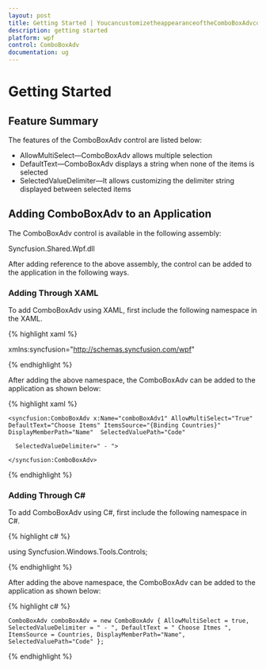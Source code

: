 ```yaml
---
layout: post
title: Getting Started | YoucancustomizetheappearanceoftheComboBoxAdvcontrolbyeditingthestyleofthecontrolinExpressionBlendorbyusingthefollowingpropertiesexposedbyComboBoxAdv | wpf | Syncfusion
description: getting started
platform: wpf
control: ComboBoxAdv
documentation: ug
---
```


# Getting Started

## Feature Summary

The features of the ComboBoxAdv control are listed below:

* AllowMultiSelect—ComboBoxAdv allows multiple selection
* DefaultText—ComboBoxAdv displays a string when none of the items is selected 
* SelectedValueDelimiter—It allows customizing the delimiter string displayed between selected items

## Adding ComboBoxAdv to an Application


The ComboBoxAdv control is available in the following assembly: 

Syncfusion.Shared.Wpf.dll

After adding reference to the above assembly, the control can be added to the application in the following ways. 

### Adding Through XAML

To add ComboBoxAdv using XAML, first include the following namespace in the XAML.

{% highlight xaml %}




xmlns:syncfusion="http://schemas.syncfusion.com/wpf"

{% endhighlight %}



After adding the above namespace, the ComboBoxAdv can be added to the application as shown below:


{% highlight xaml %}



    <syncfusion:ComboBoxAdv x:Name="comboBoxAdv1" AllowMultiSelect="True" 		DefaultText="Choose Items" ItemsSource="{Binding Countries}"                                	DisplayMemberPath="Name"  SelectedValuePath="Code"

      SelectedValueDelimiter=" - ">

    </syncfusion:ComboBoxAdv>
{% endhighlight %}




### Adding Through C#

To add ComboBoxAdv using C#, first include the following namespace in C#.


{% highlight c# %}




using Syncfusion.Windows.Tools.Controls;

{% endhighlight %}



After adding the above namespace, the ComboBoxAdv can be added to the application as shown below:


{% highlight c# %}




    ComboBoxAdv comboBoxAdv = new ComboBoxAdv { AllowMultiSelect = true, 	SelectedValueDelimiter = " - ", DefaultText = " Choose Itmes ", 	ItemsSource = Countries, DisplayMemberPath="Name", 	SelectedValuePath="Code" };

{% endhighlight %}



